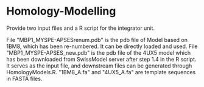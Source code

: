# Homology-Modelling
Provide two input files and a R script for the integrator unit.

File "MBP1_MYSPE-APSESrenum.pdb" is the pdb file of Model based on 1BM8, which has been re-numbered. It can be directly loaded and used.
File "MBP1_MYSPE-APSES_new.pdb" is the pdb file of the 4UX5 model which has been downloaded from SwissModel server after step 1.4 in the R script. It serves as the input file, and downstream files can be generated through HomologyModels.R.
"1BM8_A.fa" and "4UX5_A.fa" are template sequences in FASTA files.
